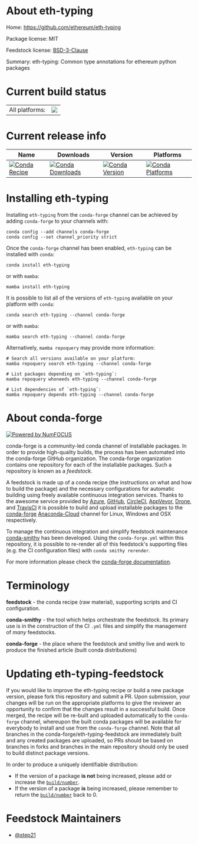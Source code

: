 About eth-typing
================

Home: https://github.com/ethereum/eth-typing

Package license: MIT

Feedstock license: [BSD-3-Clause](https://github.com/conda-forge/eth-typing-feedstock/blob/main/LICENSE.txt)

Summary: eth-typing: Common type annotations for ethereum python packages

Current build status
====================


<table><tr><td>All platforms:</td>
    <td>
      <a href="https://dev.azure.com/conda-forge/feedstock-builds/_build/latest?definitionId=9978&branchName=main">
        <img src="https://dev.azure.com/conda-forge/feedstock-builds/_apis/build/status/eth-typing-feedstock?branchName=main">
      </a>
    </td>
  </tr>
</table>

Current release info
====================

| Name | Downloads | Version | Platforms |
| --- | --- | --- | --- |
| [![Conda Recipe](https://img.shields.io/badge/recipe-eth--typing-green.svg)](https://anaconda.org/conda-forge/eth-typing) | [![Conda Downloads](https://img.shields.io/conda/dn/conda-forge/eth-typing.svg)](https://anaconda.org/conda-forge/eth-typing) | [![Conda Version](https://img.shields.io/conda/vn/conda-forge/eth-typing.svg)](https://anaconda.org/conda-forge/eth-typing) | [![Conda Platforms](https://img.shields.io/conda/pn/conda-forge/eth-typing.svg)](https://anaconda.org/conda-forge/eth-typing) |

Installing eth-typing
=====================

Installing `eth-typing` from the `conda-forge` channel can be achieved by adding `conda-forge` to your channels with:

```
conda config --add channels conda-forge
conda config --set channel_priority strict
```

Once the `conda-forge` channel has been enabled, `eth-typing` can be installed with `conda`:

```
conda install eth-typing
```

or with `mamba`:

```
mamba install eth-typing
```

It is possible to list all of the versions of `eth-typing` available on your platform with `conda`:

```
conda search eth-typing --channel conda-forge
```

or with `mamba`:

```
mamba search eth-typing --channel conda-forge
```

Alternatively, `mamba repoquery` may provide more information:

```
# Search all versions available on your platform:
mamba repoquery search eth-typing --channel conda-forge

# List packages depending on `eth-typing`:
mamba repoquery whoneeds eth-typing --channel conda-forge

# List dependencies of `eth-typing`:
mamba repoquery depends eth-typing --channel conda-forge
```


About conda-forge
=================

[![Powered by
NumFOCUS](https://img.shields.io/badge/powered%20by-NumFOCUS-orange.svg?style=flat&colorA=E1523D&colorB=007D8A)](https://numfocus.org)

conda-forge is a community-led conda channel of installable packages.
In order to provide high-quality builds, the process has been automated into the
conda-forge GitHub organization. The conda-forge organization contains one repository
for each of the installable packages. Such a repository is known as a *feedstock*.

A feedstock is made up of a conda recipe (the instructions on what and how to build
the package) and the necessary configurations for automatic building using freely
available continuous integration services. Thanks to the awesome service provided by
[Azure](https://azure.microsoft.com/en-us/services/devops/), [GitHub](https://github.com/),
[CircleCI](https://circleci.com/), [AppVeyor](https://www.appveyor.com/),
[Drone](https://cloud.drone.io/welcome), and [TravisCI](https://travis-ci.com/)
it is possible to build and upload installable packages to the
[conda-forge](https://anaconda.org/conda-forge) [Anaconda-Cloud](https://anaconda.org/)
channel for Linux, Windows and OSX respectively.

To manage the continuous integration and simplify feedstock maintenance
[conda-smithy](https://github.com/conda-forge/conda-smithy) has been developed.
Using the ``conda-forge.yml`` within this repository, it is possible to re-render all of
this feedstock's supporting files (e.g. the CI configuration files) with ``conda smithy rerender``.

For more information please check the [conda-forge documentation](https://conda-forge.org/docs/).

Terminology
===========

**feedstock** - the conda recipe (raw material), supporting scripts and CI configuration.

**conda-smithy** - the tool which helps orchestrate the feedstock.
                   Its primary use is in the construction of the CI ``.yml`` files
                   and simplify the management of *many* feedstocks.

**conda-forge** - the place where the feedstock and smithy live and work to
                  produce the finished article (built conda distributions)


Updating eth-typing-feedstock
=============================

If you would like to improve the eth-typing recipe or build a new
package version, please fork this repository and submit a PR. Upon submission,
your changes will be run on the appropriate platforms to give the reviewer an
opportunity to confirm that the changes result in a successful build. Once
merged, the recipe will be re-built and uploaded automatically to the
`conda-forge` channel, whereupon the built conda packages will be available for
everybody to install and use from the `conda-forge` channel.
Note that all branches in the conda-forge/eth-typing-feedstock are
immediately built and any created packages are uploaded, so PRs should be based
on branches in forks and branches in the main repository should only be used to
build distinct package versions.

In order to produce a uniquely identifiable distribution:
 * If the version of a package **is not** being increased, please add or increase
   the [``build/number``](https://docs.conda.io/projects/conda-build/en/latest/resources/define-metadata.html#build-number-and-string).
 * If the version of a package **is** being increased, please remember to return
   the [``build/number``](https://docs.conda.io/projects/conda-build/en/latest/resources/define-metadata.html#build-number-and-string)
   back to 0.

Feedstock Maintainers
=====================

* [@step21](https://github.com/step21/)

